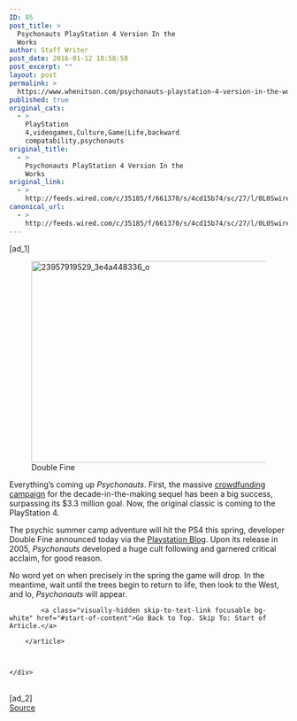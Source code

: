 ```yaml
---
ID: 85
post_title: >
  Psychonauts PlayStation 4 Version In the
  Works
author: Staff Writer
post_date: 2016-01-12 18:58:58
post_excerpt: ""
layout: post
permalink: >
  https://www.whenitson.com/psychonauts-playstation-4-version-in-the-works/
published: true
original_cats:
  - >
    PlayStation
    4,videogames,Culture,Game|Life,backward
    compatability,psychonauts
original_title:
  - >
    Psychonauts PlayStation 4 Version In the
    Works
original_link:
  - >
    http://feeds.wired.com/c/35185/f/661370/s/4cd15b74/sc/27/l/0L0Swired0N0C20A160C0A10Cpsychonauts0Ecoming0Eto0Eps40C/story01.htm
canonical_url:
  - >
    http://feeds.wired.com/c/35185/f/661370/s/4cd15b74/sc/27/l/0L0Swired0N0C20A160C0A10Cpsychonauts0Ecoming0Eto0Eps40C/story01.htm
---
```

 [ad_1]
<br><div id="start-of-content"><article class="content link-underline relative body-copy border-b pad-b-50" data-js="content" itemprop="articleBody" readability="40.903225806452"><p><figure attachment_1959048="" class="wp-caption landscape alignnone" data-js="fader"><a href="http://www.wired.com/wp-content/uploads/2016/01/23957919529_3e4a448336_o.jpg"><img src="http://www.whenitson.com/wp-content/uploads/2016/01/Psychonauts-PlayStation-4-Version-In-the-Works.jpg" alt="23957919529_3e4a448336_o" width="582" height="364" class="size-default-top-art wp-image-1959048"/></a><figcaption class="wp-caption-text link-underline"><span class="credit link-underline-sm"><span aria-hidden="true" class="ui ui ui-photo inline-block ui-credit relative opacity-5 marg-r-micro"/> Double Fine</span></figcaption></figure>Everything’s coming up <em>Psychonauts</em>. First, the massive <a href="https://www.fig.co/campaigns/psychonauts-2">crowdfunding campaign</a> for the decade-in-the-making sequel has been a big success, surpassing its $3.3 million goal. Now, the original classic is coming to the PlayStation 4. </p>
<p>The psychic summer camp adventure will hit the PS4 this spring, developer Double Fine announced today via the  <a href="http://blog.us.playstation.com/2016/01/12/classic-psychonauts-comes-to-ps4-this-spring/">Playstation Blog</a>. Upon its release in 2005, <em>Psychonauts</em> developed a huge cult following and garnered critical acclaim, for good reason. </p>
<p>No word yet on when precisely in the spring the game will drop. In the meantime, wait until the trees begin to return to life, then look to the West, and lo, <em>Psychonauts</em> will appear. </p>

			<a class="visually-hidden skip-to-text-link focusable bg-white" href="#start-of-content">Go Back to Top. Skip To: Start of Article.</a>

		</article>



	</div>
<br>[ad_2]
<br><a href="http://feeds.wired.com/c/35185/f/661370/s/4cd15b74/sc/27/l/0L0Swired0N0C20A160C0A10Cpsychonauts0Ecoming0Eto0Eps40C/story01.htm">Source </a>